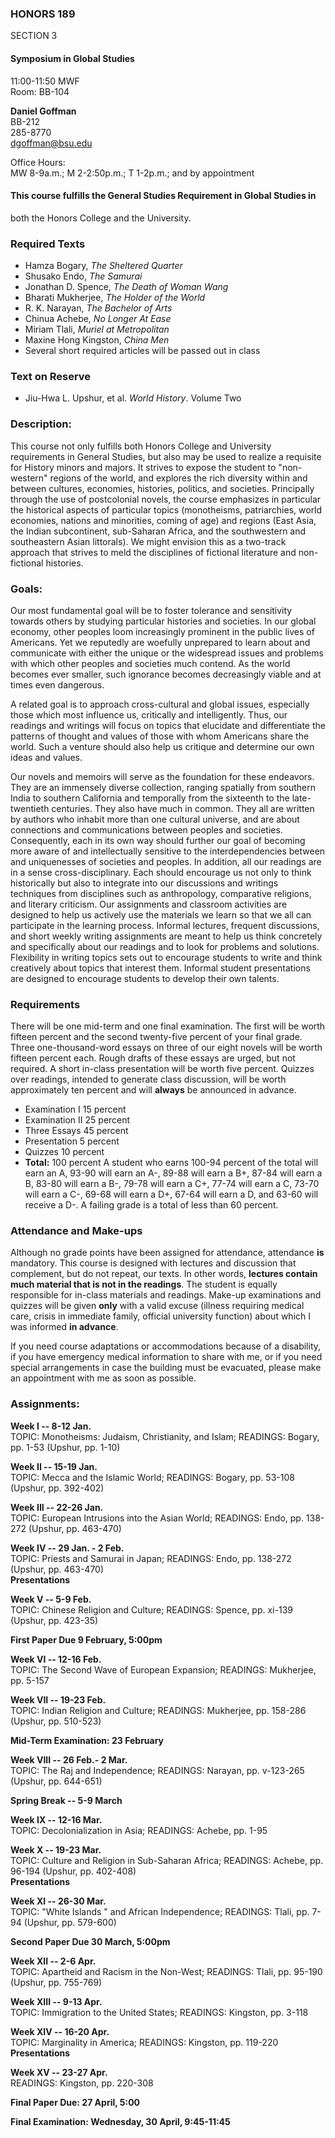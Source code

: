 ###  HONORS 189  
SECTION 3

#### Symposium in Global Studies  

11:00-11:50 MWF  
Room: BB-104  
  
**Daniel Goffman**  
BB-212  
285-8770  
[dgoffman@bsu.edu](mailto:dgoffman@bsu.edu)  
  
Office Hours:  
MW 8-9a.m.; M 2-2:50p.m.; T 1-2p.m.; and by appointment  
  
  

#### This course fulfills the General Studies Requirement in Global Studies in
both the Honors College and the University.

### Required Texts

  * Hamza Bogary, _The Sheltered Quarter_
  * Shusako Endo, _The Samurai_
  * Jonathan D. Spence, _The Death of Woman Wang_
  * Bharati Mukherjee, _The Holder of the World_
  * R. K. Narayan, _The Bachelor of Arts_
  * Chinua Achebe, _No Longer At Ease_
  * Miriam Tlali, _Muriel at Metropolitan_
  * Maxine Hong Kingston, _China Men_
  * Several short required articles will be passed out in class 

### Text on Reserve

  * Jiu-Hwa L. Upshur, et al. _World History_. Volume Two 
  

### Description:

This course not only fulfills both Honors College and University requirements
in General Studies, but also may be used to realize a requisite for History
minors and majors. It strives to expose the student to "non-western" regions
of the world, and explores the rich diversity within and between cultures,
economies, histories, politics, and societies. Principally through the use of
postcolonial novels, the course emphasizes in particular the historical
aspects of particular topics (monotheisms, patriarchies, world economies,
nations and minorities, coming of age) and regions (East Asia, the Indian
subcontinent, sub-Saharan Africa, and the southwestern and southeastern Asian
littorals). We might envision this as a two-track approach that strives to
meld the disciplines of fictional literature and non-fictional histories.  
  
  

### Goals:

Our most fundamental goal will be to foster tolerance and sensitivity towards
others by studying particular histories and societies. In our global economy,
other peoples loom increasingly prominent in the public lives of Americans.
Yet we reputedly are woefully unprepared to learn about and communicate with
either the unique or the widespread issues and problems with which other
peoples and societies much contend. As the world becomes ever smaller, such
ignorance becomes decreasingly viable and at times even dangerous.  
  
A related goal is to approach cross-cultural and global issues, especially
those which most influence us, critically and intelligently. Thus, our
readings and writings will focus on topics that elucidate and differentiate
the patterns of thought and values of those with whom Americans share the
world. Such a venture should also help us critique and determine our own ideas
and values.  
  
Our novels and memoirs will serve as the foundation for these endeavors. They
are an immensely diverse collection, ranging spatially from southern India to
southern California and temporally from the sixteenth to the late-twentieth
centuries. They also have much in common. They all are written by authors who
inhabit more than one cultural universe, and are about connections and
communications between peoples and societies. Consequently, each in its own
way should further our goal of becoming more aware of and intellectually
sensitive to the interdependencies between and uniquenesses of societies and
peoples. In addition, all our readings are in a sense cross-disciplinary. Each
should encourage us not only to think historically but also to integrate into
our discussions and writings techniques from disciplines such as anthropology,
comparative religions, and literary criticism. Our assignments and classroom
activities are designed to help us actively use the materials we learn so that
we all can participate in the learning process. Informal lectures, frequent
discussions, and short weekly writing assignments are meant to help us think
concretely and specifically about our readings and to look for problems and
solutions. Flexibility in writing topics sets out to encourage students to
write and think creatively about topics that interest them. Informal student
presentations are designed to encourage students to develop their own talents.  
  
  

### Requirements

There will be one mid-term and one final examination. The first will be worth
fifteen percent and the second twenty-five percent of your final grade. Three
one-thousand-word essays on three of our eight novels will be worth fifteen
percent each. Rough drafts of these essays are urged, but not required. A
short in-class presentation will be worth five percent. Quizzes over readings,
intended to generate class discussion, will be worth approximately ten percent
and will **always** be announced in advance.  

  * Examination I          15 percent 
  * Examination II          25 percent 
  * Three Essays          45 percent 
  * Presentation          5 percent 
  * Quizzes          10 percent 
  * **Total:**           100 percent 
A student who earns 100-94 percent of the total will earn an A, 93-90 will
earn an A-, 89-88 will earn a B+, 87-84 will earn a B, 83-80 will earn a B-,
79-78 will earn a C+, 77-74 will earn a C, 73-70 will earn a C-, 69-68 will
earn a D+, 67-64 will earn a D, and 63-60 will receive a D-. A failing grade
is a total of less than 60 percent.  
  
  

### Attendance and Make-ups

Although no grade points have been assigned for attendance, attendance **is**
mandatory. This course is designed with lectures and discussion that
complement, but do not repeat, our texts. In other words, **lectures contain
much material that is not in the readings**. The student is equally
responsible for in-class materials and readings. Make-up examinations and
quizzes will be given **only** with a valid excuse (illness requiring medical
care, crisis in immediate family, official university function) about which I
was informed **in advance**.  
  
If you need course adaptations or accommodations because of a disability, if
you have emergency medical information to share with me, or if you need
special arrangements in case the building must be evacuated, please make an
appointment with me as soon as possible.

### Assignments:

**Week I -- 8-12 Jan.**  
TOPIC: Monotheisms: Judaism, Christianity, and Islam; READINGS: Bogary, pp.
1-53 (Upshur, pp. 1-10)  
  
**Week II -- 15-19 Jan.**  
TOPIC: Mecca and the Islamic World; READINGS: Bogary, pp. 53-108 (Upshur, pp.
392-402)  
  
**Week III -- 22-26 Jan.**  
TOPIC: European Intrusions into the Asian World; READINGS: Endo, pp. 138-272
(Upshur, pp. 463-470)  
  
**Week IV -- 29 Jan. - 2 Feb.**  
TOPIC: Priests and Samurai in Japan; READINGS: Endo, pp. 138-272 (Upshur, pp.
463-470)  
**Presentations**  
  
**Week V -- 5-9 Feb.**  
TOPIC: Chinese Religion and Culture; READINGS: Spence, pp. xi-139 (Upshur, pp.
423-35)  
  
**First Paper Due 9 February, 5:00pm**  
  
**Week VI -- 12-16 Feb.**  
TOPIC: The Second Wave of European Expansion; READINGS: Mukherjee, pp. 5-157  
  
**Week VII -- 19-23 Feb.**  
TOPIC: Indian Religion and Culture; READINGS: Mukherjee, pp. 158-286 (Upshur,
pp. 510-523)  
  
**Mid-Term Examination: 23 February**  
  
**Week VIII -- 26 Feb.- 2 Mar.**  
TOPIC: The Raj and Independence; READINGS: Narayan, pp. v-123-265 (Upshur, pp.
644-651)  
  
**Spring Break -- 5-9 March**  
  
**Week IX -- 12-16 Mar.**  
TOPIC: Decolonialization in Asia; READINGS: Achebe, pp. 1-95  
  
**Week X -- 19-23 Mar.**  
TOPIC: Culture and Religion in Sub-Saharan Africa; READINGS: Achebe, pp.
96-194 (Upshur, pp. 402-408)  
**Presentations**  
  
**Week XI -- 26-30 Mar.**  
TOPIC:  "White Islands " and African Independence; READINGS: Tlali, pp. 7-94
(Upshur, pp. 579-600)  
  
**Second Paper Due 30 March, 5:00pm**  
  
**Week XII -- 2-6 Apr.**  
TOPIC: Apartheid and Racism in the Non-West; READINGS: Tlali, pp. 95-190
(Upshur, pp. 755-769)  
  
**Week XIII -- 9-13 Apr.**  
TOPIC: Immigration to the United States; READINGS: Kingston, pp. 3-118  
  
**Week XIV -- 16-20 Apr.**  
TOPIC: Marginality in America; READINGS: Kingston, pp. 119-220  
**Presentations**  
  
**Week XV -- 23-27 Apr.**  
READINGS: Kingston, pp. 220-308  
  
**Final Paper Due: 27 April, 5:00**  
  
**Final Examination: Wednesday, 30 April, 9:45-11:45**  
  
  

